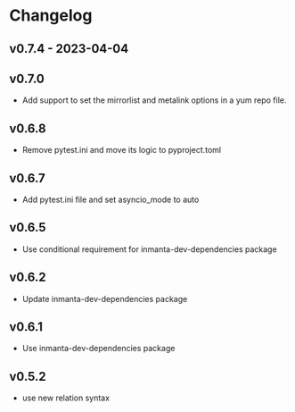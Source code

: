 # Changelog

## v0.7.4 - 2023-04-04


## v0.7.0
- Add support to set the mirrorlist and metalink options in a yum repo file.

## v0.6.8
- Remove pytest.ini and move its logic to pyproject.toml

## v0.6.7
- Add pytest.ini file and set asyncio_mode to auto

## v0.6.5
- Use conditional requirement for inmanta-dev-dependencies package

## v0.6.2
- Update inmanta-dev-dependencies package

## v0.6.1
-  Use inmanta-dev-dependencies package

## v0.5.2
- use new relation syntax
